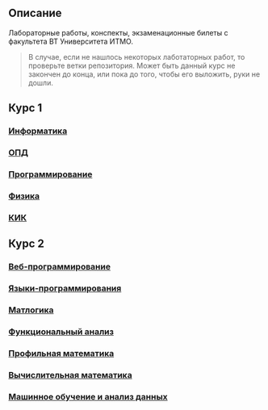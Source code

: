 ## Описание
Лабораторные работы, конспекты, экзаменационные билеты с факультета ВТ Университета ИТМО.


> В случае, если не нашлось некоторых лаботаторных работ, то проверьте ветки репозитория. 
Может быть данный курс не закончен до конца, или пока до того, чтобы его выложить, руки не дошли.


## Курс 1

### [Информатика](Year-1/Informatics)

### [ОПД](Year-1/Basics-of-professional-life)

### [Программирование](Year-1/Programming)

### [Физика](Year-1/Physics)

### [КИК](Year-1/Communication-and-team-building)


## Курс 2

### [Веб-программирование](Year-2/Web-programming)

### [Языки-программирования](Year-2/Programming-languages)

### [Матлогика](Year-2/Math-logic)

### [Функциональный анализ](Year-2/Functional-analysis)

### [Профильная математика](Year-2/Profile-mathematics)

### [Вычислительная математика](Year-2/Computational-math)

### [Машинное обучение и анализ данных](Year-2/Machine-learning-and-data-analysis)

